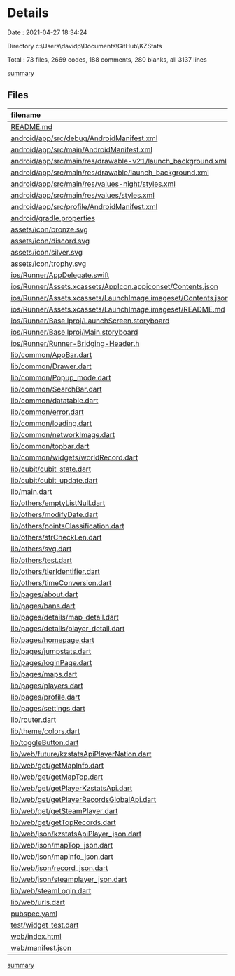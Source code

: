 # Details

Date : 2021-04-27 18:34:24

Directory c:\Users\davidp\Documents\GitHub\KZStats

Total : 73 files,  2669 codes, 188 comments, 280 blanks, all 3137 lines

[summary](results.md)

## Files
| filename | language | code | comment | blank | total |
| :--- | :--- | ---: | ---: | ---: | ---: |
| [README.md](/README.md) | Markdown | 2 | 0 | 3 | 5 |
| [android/app/src/debug/AndroidManifest.xml](/android/app/src/debug/AndroidManifest.xml) | XML | 4 | 3 | 1 | 8 |
| [android/app/src/main/AndroidManifest.xml](/android/app/src/main/AndroidManifest.xml) | XML | 30 | 11 | 1 | 42 |
| [android/app/src/main/res/drawable-v21/launch_background.xml](/android/app/src/main/res/drawable-v21/launch_background.xml) | XML | 4 | 7 | 2 | 13 |
| [android/app/src/main/res/drawable/launch_background.xml](/android/app/src/main/res/drawable/launch_background.xml) | XML | 4 | 7 | 2 | 13 |
| [android/app/src/main/res/values-night/styles.xml](/android/app/src/main/res/values-night/styles.xml) | XML | 9 | 9 | 1 | 19 |
| [android/app/src/main/res/values/styles.xml](/android/app/src/main/res/values/styles.xml) | XML | 9 | 9 | 1 | 19 |
| [android/app/src/profile/AndroidManifest.xml](/android/app/src/profile/AndroidManifest.xml) | XML | 4 | 3 | 1 | 8 |
| [android/gradle.properties](/android/gradle.properties) | Properties | 3 | 0 | 1 | 4 |
| [assets/icon/bronze.svg](/assets/icon/bronze.svg) | XML | 39 | 1 | 0 | 40 |
| [assets/icon/discord.svg](/assets/icon/discord.svg) | XML | 1 | 0 | 0 | 1 |
| [assets/icon/silver.svg](/assets/icon/silver.svg) | XML | 39 | 1 | 0 | 40 |
| [assets/icon/trophy.svg](/assets/icon/trophy.svg) | XML | 60 | 1 | 1 | 62 |
| [ios/Runner/AppDelegate.swift](/ios/Runner/AppDelegate.swift) | Swift | 12 | 0 | 2 | 14 |
| [ios/Runner/Assets.xcassets/AppIcon.appiconset/Contents.json](/ios/Runner/Assets.xcassets/AppIcon.appiconset/Contents.json) | JSON | 122 | 0 | 1 | 123 |
| [ios/Runner/Assets.xcassets/LaunchImage.imageset/Contents.json](/ios/Runner/Assets.xcassets/LaunchImage.imageset/Contents.json) | JSON | 23 | 0 | 1 | 24 |
| [ios/Runner/Assets.xcassets/LaunchImage.imageset/README.md](/ios/Runner/Assets.xcassets/LaunchImage.imageset/README.md) | Markdown | 3 | 0 | 2 | 5 |
| [ios/Runner/Base.lproj/LaunchScreen.storyboard](/ios/Runner/Base.lproj/LaunchScreen.storyboard) | XML | 36 | 1 | 1 | 38 |
| [ios/Runner/Base.lproj/Main.storyboard](/ios/Runner/Base.lproj/Main.storyboard) | XML | 25 | 1 | 1 | 27 |
| [ios/Runner/Runner-Bridging-Header.h](/ios/Runner/Runner-Bridging-Header.h) | C++ | 1 | 0 | 1 | 2 |
| [lib/common/AppBar.dart](/lib/common/AppBar.dart) | Dart | 23 | 2 | 5 | 30 |
| [lib/common/Drawer.dart](/lib/common/Drawer.dart) | Dart | 90 | 0 | 6 | 96 |
| [lib/common/Popup_mode.dart](/lib/common/Popup_mode.dart) | Dart | 62 | 0 | 4 | 66 |
| [lib/common/SearchBar.dart](/lib/common/SearchBar.dart) | Dart | 87 | 2 | 7 | 96 |
| [lib/common/datatable.dart](/lib/common/datatable.dart) | Dart | 190 | 0 | 13 | 203 |
| [lib/common/error.dart](/lib/common/error.dart) | Dart | 36 | 0 | 2 | 38 |
| [lib/common/loading.dart](/lib/common/loading.dart) | Dart | 26 | 0 | 2 | 28 |
| [lib/common/networkImage.dart](/lib/common/networkImage.dart) | Dart | 16 | 0 | 2 | 18 |
| [lib/common/topbar.dart](/lib/common/topbar.dart) | Dart | 14 | 0 | 3 | 17 |
| [lib/common/widgets/worldRecord.dart](/lib/common/widgets/worldRecord.dart) | Dart | 33 | 0 | 2 | 35 |
| [lib/cubit/cubit_state.dart](/lib/cubit/cubit_state.dart) | Dart | 24 | 1 | 8 | 33 |
| [lib/cubit/cubit_update.dart](/lib/cubit/cubit_update.dart) | Dart | 41 | 0 | 12 | 53 |
| [lib/main.dart](/lib/main.dart) | Dart | 30 | 1 | 6 | 37 |
| [lib/others/emptyListNull.dart](/lib/others/emptyListNull.dart) | Dart | 3 | 0 | 1 | 4 |
| [lib/others/modifyDate.dart](/lib/others/modifyDate.dart) | Dart | 6 | 0 | 1 | 7 |
| [lib/others/pointsClassification.dart](/lib/others/pointsClassification.dart) | Dart | 29 | 0 | 2 | 31 |
| [lib/others/strCheckLen.dart](/lib/others/strCheckLen.dart) | Dart | 3 | 0 | 1 | 4 |
| [lib/others/svg.dart](/lib/others/svg.dart) | Dart | 17 | 0 | 4 | 21 |
| [lib/others/test.dart](/lib/others/test.dart) | Dart | 0 | 0 | 2 | 2 |
| [lib/others/tierIdentifier.dart](/lib/others/tierIdentifier.dart) | Dart | 20 | 0 | 6 | 26 |
| [lib/others/timeConversion.dart](/lib/others/timeConversion.dart) | Dart | 36 | 2 | 7 | 45 |
| [lib/pages/about.dart](/lib/pages/about.dart) | Dart | 13 | 0 | 3 | 16 |
| [lib/pages/bans.dart](/lib/pages/bans.dart) | Dart | 11 | 0 | 3 | 14 |
| [lib/pages/details/map_detail.dart](/lib/pages/details/map_detail.dart) | Dart | 146 | 4 | 8 | 158 |
| [lib/pages/details/player_detail.dart](/lib/pages/details/player_detail.dart) | Dart | 178 | 3 | 8 | 189 |
| [lib/pages/homepage.dart](/lib/pages/homepage.dart) | Dart | 259 | 9 | 8 | 276 |
| [lib/pages/jumpstats.dart](/lib/pages/jumpstats.dart) | Dart | 11 | 0 | 3 | 14 |
| [lib/pages/loginPage.dart](/lib/pages/loginPage.dart) | Dart | 8 | 0 | 3 | 11 |
| [lib/pages/maps.dart](/lib/pages/maps.dart) | Dart | 11 | 0 | 3 | 14 |
| [lib/pages/players.dart](/lib/pages/players.dart) | Dart | 11 | 0 | 3 | 14 |
| [lib/pages/profile.dart](/lib/pages/profile.dart) | Dart | 11 | 0 | 3 | 14 |
| [lib/pages/settings.dart](/lib/pages/settings.dart) | Dart | 47 | 0 | 5 | 52 |
| [lib/router.dart](/lib/router.dart) | Dart | 63 | 1 | 3 | 67 |
| [lib/theme/colors.dart](/lib/theme/colors.dart) | Dart | 8 | 0 | 2 | 10 |
| [lib/toggleButton.dart](/lib/toggleButton.dart) | Dart | 47 | 3 | 6 | 56 |
| [lib/web/future/kzstatsApiPlayerNation.dart](/lib/web/future/kzstatsApiPlayerNation.dart) | Dart | 19 | 1 | 2 | 22 |
| [lib/web/get/getMapInfo.dart](/lib/web/get/getMapInfo.dart) | Dart | 16 | 0 | 4 | 20 |
| [lib/web/get/getMapTop.dart](/lib/web/get/getMapTop.dart) | Dart | 26 | 0 | 5 | 31 |
| [lib/web/get/getPlayerKzstatsApi.dart](/lib/web/get/getPlayerKzstatsApi.dart) | Dart | 16 | 0 | 6 | 22 |
| [lib/web/get/getPlayerRecordsGlobalApi.dart](/lib/web/get/getPlayerRecordsGlobalApi.dart) | Dart | 25 | 0 | 5 | 30 |
| [lib/web/get/getSteamPlayer.dart](/lib/web/get/getSteamPlayer.dart) | Dart | 17 | 0 | 5 | 22 |
| [lib/web/get/getTopRecords.dart](/lib/web/get/getTopRecords.dart) | Dart | 20 | 0 | 4 | 24 |
| [lib/web/json/kzstatsApiPlayer_json.dart](/lib/web/json/kzstatsApiPlayer_json.dart) | Dart | 61 | 3 | 6 | 70 |
| [lib/web/json/mapTop_json.dart](/lib/web/json/mapTop_json.dart) | Dart | 66 | 3 | 6 | 75 |
| [lib/web/json/mapinfo_json.dart](/lib/web/json/mapinfo_json.dart) | Dart | 38 | 3 | 6 | 47 |
| [lib/web/json/record_json.dart](/lib/web/json/record_json.dart) | Dart | 101 | 3 | 8 | 112 |
| [lib/web/json/steamplayer_json.dart](/lib/web/json/steamplayer_json.dart) | Dart | 81 | 0 | 11 | 92 |
| [lib/web/steamLogin.dart](/lib/web/steamLogin.dart) | Dart | 0 | 27 | 1 | 28 |
| [lib/web/urls.dart](/lib/web/urls.dart) | Dart | 47 | 6 | 7 | 60 |
| [pubspec.yaml](/pubspec.yaml) | YAML | 33 | 35 | 11 | 79 |
| [test/widget_test.dart](/test/widget_test.dart) | Dart | 14 | 10 | 7 | 31 |
| [web/index.html](/web/index.html) | HTML | 26 | 15 | 5 | 46 |
| [web/manifest.json](/web/manifest.json) | JSON | 23 | 0 | 1 | 24 |

[summary](results.md)